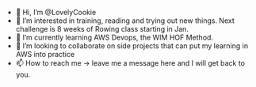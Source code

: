 - 👋 Hi, I’m @LovelyCookie
- 👀 I’m interested in training, reading and trying out new things. Next challenge is 8 weeks of Rowing class starting in Jan.
- 🌱 I’m currently learning AWS Devops, the WIM HOF Method.
- 💞️ I’m looking to collaborate on side projects that can put my learning in AWS into practice
- 📫 How to reach me -> leave me a message here and I will get back to you.

<!---
LovelyCookie/LovelyCookie is a ✨ special ✨ repository because its `README.md` (this file) appears on your GitHub profile.
You can click the Preview link to take a look at your changes.
--->
